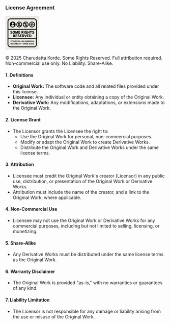 ### **License Agreement**

<img src=assets/eula.png width=21% >

© 2025 Charudatta Korde. Some Rights Reserved. Full attribution required. Non-commercial use only. No Liability. Share-Alike.

#### 1. **Definitions**
   - **Original Work:** The software code and all related files provided under this license.
   - **Licensee:** Any individual or entity obtaining a copy of the Original Work.
   - **Derivative Work:** Any modifications, adaptations, or extensions made to the Original Work.

#### 2. **License Grant**
   - The Licensor grants the Licensee the right to:
     - Use the Original Work for personal, non-commercial purposes.
     - Modify or adapt the Original Work to create Derivative Works.
     - Distribute the Original Work and Derivative Works under the same license terms.

#### 3. **Attribution**
   - Licensee must credit the Original Work's creator (Licensor) in any public use, distribution, or presentation of the Original Work or Derivative Works.
   - Attribution must include the name of the creator, and a link to the Original Work, where applicable.

#### 4. **Non-Commercial Use**
   - Licensee may not use the Original Work or Derivative Works for any commercial purposes, including but not limited to selling, licensing, or monetizing.

#### 5. **Share-Alike**
   - Any Derivative Works must be distributed under the same license terms as the Original Work.

#### 6. **Warranty Disclaimer**
   - The Original Work is provided "as-is," with no warranties or guarantees of any kind.

#### 7. **Liability Limitation**
   - The Licensor is not responsible for any damage or liability arising from the use or misuse of the Original Work.
